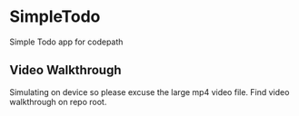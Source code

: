 # SimpleTodo

Simple Todo app for codepath


## Video Walkthrough

Simulating on device so please excuse the large mp4 video file.
Find video walkthrough on repo root.
